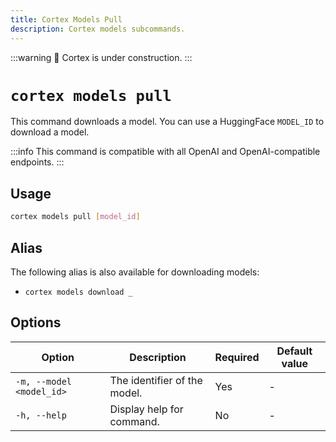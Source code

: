 ```yaml
---
title: Cortex Models Pull
description: Cortex models subcommands.
---
```


:::warning
🚧 Cortex is under construction.
:::

# `cortex models pull`

This command downloads a model. You can use a HuggingFace `MODEL_ID` to download a model.

:::info
This command is compatible with all OpenAI and OpenAI-compatible endpoints.
:::

## Usage

```bash
cortex models pull [model_id]
```

## Alias

The following alias is also available for downloading models:

- `cortex models download _`

## Options

| Option                    | Description                              | Required | Default value |
|---------------------------|------------------------------------------|----------|---------------|
| `-m, --model <model_id>`  | The identifier of the model.             | Yes      |       -        |
| `-h, --help`              | Display help for command.                | No       |       -        |


